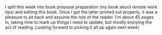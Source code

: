 I split this week into book proposal preparation (my book about remote work tips) and editing this book. Once I got the latter printed out properly, it was a pleasure to sit back and assume the role of the reader. I'm about 45 pages in, taking time to mark up things I need to update, but mostly enjoying the act of reading. Looking forward to picking it all up again next week!  
